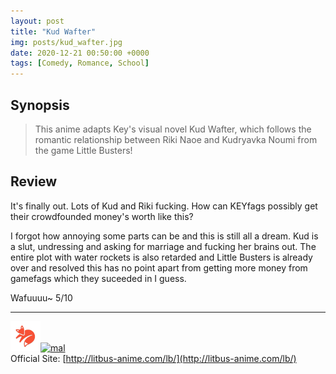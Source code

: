 ```yaml
---
layout: post
title: "Kud Wafter"
img: posts/kud_wafter.jpg 
date: 2020-12-21 00:50:00 +0000
tags: [Comedy, Romance, School]
---
```


## Synopsis
>This anime adapts Key's visual novel Kud Wafter, which follows the romantic relationship between Riki Naoe and Kudryavka Noumi from the game Little Busters!

## Review
It's finally out. Lots of Kud and Riki fucking. How can KEYfags possibly get their crowdfounded money's worth like this?

I forgot how annoying some parts can be and this is still all a dream. Kud is a slut, undressing and asking for marriage and fucking her brains out. The entire plot with water rockets is also retarded and Little Busters is already over and resolved this has no point apart from getting more money from gamefags which they suceeded in I guess. 
   
Wafuuuu~ 5/10

---

[![kitsu](..\assets\img\kitsu.png)](https://kitsu.io/anime/kud-wafter)[![mal](..\assets\img\mal.ico)](https://myanimelist.net/anime/35960/Kud_Wafter)  
Official Site: [http://litbus-anime.com/lb/](http://litbus-anime.com/lb/)